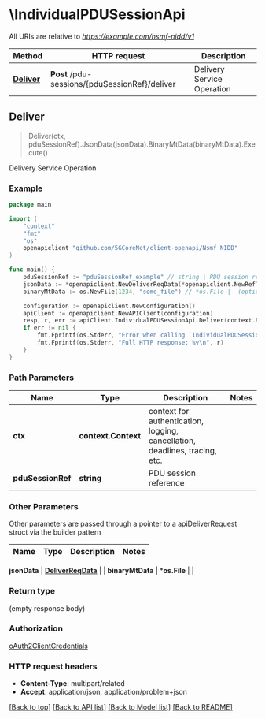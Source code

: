 # \IndividualPDUSessionApi

All URIs are relative to *https://example.com/nsmf-nidd/v1*

Method | HTTP request | Description
------------- | ------------- | -------------
[**Deliver**](IndividualPDUSessionApi.md#Deliver) | **Post** /pdu-sessions/{pduSessionRef}/deliver | Delivery Service Operation



## Deliver

> Deliver(ctx, pduSessionRef).JsonData(jsonData).BinaryMtData(binaryMtData).Execute()

Delivery Service Operation

### Example

```go
package main

import (
    "context"
    "fmt"
    "os"
    openapiclient "github.com/5GCoreNet/client-openapi/Nsmf_NIDD"
)

func main() {
    pduSessionRef := "pduSessionRef_example" // string | PDU session reference
    jsonData := *openapiclient.NewDeliverReqData(*openapiclient.NewRefToBinaryData("ContentId_example")) // DeliverReqData |  (optional)
    binaryMtData := os.NewFile(1234, "some_file") // *os.File |  (optional)

    configuration := openapiclient.NewConfiguration()
    apiClient := openapiclient.NewAPIClient(configuration)
    resp, r, err := apiClient.IndividualPDUSessionApi.Deliver(context.Background(), pduSessionRef).JsonData(jsonData).BinaryMtData(binaryMtData).Execute()
    if err != nil {
        fmt.Fprintf(os.Stderr, "Error when calling `IndividualPDUSessionApi.Deliver``: %v\n", err)
        fmt.Fprintf(os.Stderr, "Full HTTP response: %v\n", r)
    }
}
```

### Path Parameters


Name | Type | Description  | Notes
------------- | ------------- | ------------- | -------------
**ctx** | **context.Context** | context for authentication, logging, cancellation, deadlines, tracing, etc.
**pduSessionRef** | **string** | PDU session reference | 

### Other Parameters

Other parameters are passed through a pointer to a apiDeliverRequest struct via the builder pattern


Name | Type | Description  | Notes
------------- | ------------- | ------------- | -------------

 **jsonData** | [**DeliverReqData**](DeliverReqData.md) |  | 
 **binaryMtData** | ***os.File** |  | 

### Return type

 (empty response body)

### Authorization

[oAuth2ClientCredentials](../README.md#oAuth2ClientCredentials)

### HTTP request headers

- **Content-Type**: multipart/related
- **Accept**: application/json, application/problem+json

[[Back to top]](#) [[Back to API list]](../README.md#documentation-for-api-endpoints)
[[Back to Model list]](../README.md#documentation-for-models)
[[Back to README]](../README.md)

